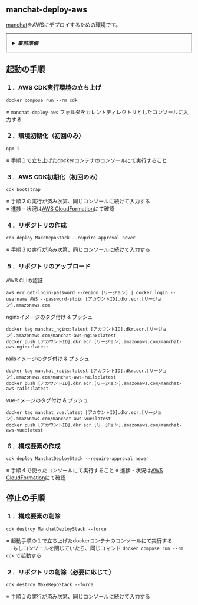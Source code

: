 ## manchat-deploy-aws
[manchat](https://github.com/HillTopTRPG/manchat)をAWSにデプロイするための環境です。

<details style='border: 1px solid; padding: 15px;'>
<summary><h5 style='display: inline;'>事前準備</h5></summary>

1. manchat-deploy-awsフォルダの直下に `.env.cdk` ファイルを作成する
2. `.env.cdk`ファイルに以下の内容を書き込む
   ```.env
   AWS_ACCESS_KEY_ID=[AWSのアクセスキーID]
   AWS_SECRET_ACCESS_KEY=[AWSのシークレットアクセスキー]
   AWS_ACCOUNT_ID=[AWSアカウントのID]
   
   RAILS_MASTER_KEY=[manchatリポジトリのmaster_key]

   DATABASE_NAME=[利用したいデータベースの名前]
   DATABASE_USERNAME=[利用したいデータベースのユーザー名]
   DATABASE_PASSWORD=[利用したいデータベースのパスワード]
   ```
   ※ 記入例
   ```.env
   AWS_ACCESS_KEY_ID=AKIA1ABCDE23F4GH56IJK
   AWS_SECRET_ACCESS_KEY=AbCDeFG1HIjkKMnO2QrstUvW3XYzaBcD45ef6g7H
   AWS_ACCOUNT_ID=987654321012
   
   RAILS_MASTER_KEY=11aa22bb33cc44dd55ee66ff77gg88hh
   
   DATABASE_NAME=app_production
   DATABASE_USERNAME=root
   DATABASE_PASSWORD=password
   ```
3. AWS CLIをインストールする
   https://aws.amazon.com/jp/cli/
</details>

## 起動の手順
### １．AWS CDK実行環境の立ち上げ
```shell
docker compose run --rm cdk
```
※ `manchat-deploy-aws` フォルダをカレントディレクトリとしたコンソールに入力する

### ２．環境初期化（初回のみ）
```
npm i
```
※ 手順１で立ち上げたdockerコンテナのコンソールにて実行すること

### ３．AWS CDK初期化（初回のみ）
```
cdk bootstrap
```
※ 手順２の実行が済み次第、同じコンソールに続けて入力する  
※ 進捗・状況は[AWS CloudFormation](https://console.aws.amazon.com/cloudformation)にて確認

### ４．リポジトリの作成
```
cdk deploy MakeRepoStack --require-approval never
```
※ 手順３の実行が済み次第、同じコンソールに続けて入力する

### ５．リポジトリのアップロード
AWS CLIの認証
```shell
aws ecr get-login-password --region [リージョン] | docker login --username AWS --password-stdin [アカウントID].dkr.ecr.[リージョン].amazonaws.com
```
nginxイメージのタグ付け & プッシュ
```shell
docker tag manchat_nginx:latest [アカウントID].dkr.ecr.[リージョン].amazonaws.com/manchat-aws-nginx:latest
docker push [アカウントID].dkr.ecr.[リージョン].amazonaws.com/manchat-aws-nginx:latest
```
railsイメージのタグ付け & プッシュ
```shell
docker tag manchat_rails:latest [アカウントID].dkr.ecr.[リージョン].amazonaws.com/manchat-aws-rails:latest
docker push [アカウントID].dkr.ecr.[リージョン].amazonaws.com/manchat-aws-rails:latest
```
vueイメージのタグ付け & プッシュ
```shell
docker tag manchat_vue:latest [アカウントID].dkr.ecr.[リージョン].amazonaws.com/manchat-aws-vue:latest
docker push [アカウントID].dkr.ecr.[リージョン].amazonaws.com/manchat-aws-vue:latest
```

### ６．構成要素の作成
```
cdk deploy ManchatDeployStack --require-approval never
```
※ 手順４で使ったコンソールにて実行すること
※ 進捗・状況は[AWS CloudFormation](https://console.aws.amazon.com/cloudformation)にて確認

## 停止の手順
### １．構成要素の削除
```
cdk destroy ManchatDeployStack --force
```
※ 起動手順の１で立ち上げたdockerコンテナのコンソールにて実行する  
　 もしコンソールを閉じていたら、同じコマンド `docker compose run --rm cdk` で起動する

### ２．リポジトリの削除（必要に応じて）
```
cdk destroy MakeRepoStack --force
```
※ 手順１の実行が済み次第、同じコンソールに続けて入力する
